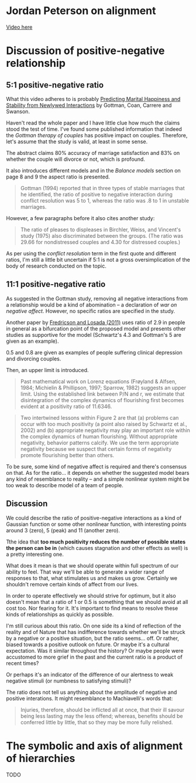 # Jordan Peterson on alignment

[Video here](https://www.youtube.com/watch?v=bJor1Z2LG0Y)

# Discussion of positive-negative relationship

## 5:1 positive-negative ratio

What this video adheres to is probably 
[Predicting Marital Happiness and Stability from Newlywed Interactions](https://www.jstor.org/stable/353438) by Gottman, Coan,
Carrere and Swanson.

Haven't read the whole paper and I have little clue how much the claims
stood the test of time. I've found some published information that indeed the 
_Gottman therapy of couples_ has positive impact on couples. Therefore,
let's assume that the study is valid, at least in some sense.

The abstract claims 80% accuracy of marriage satisfaction and 83% on
whether the couple will divorce or not, which is profound.

It also introduces different models and in the _Balance models_ section
on page 8 and 9 the aspect ratio is presented.

> Gottman (1994) reported that in three types of stable marriages that 
> he identified, the ratio of positive to negative interaction 
> during conflict resolution was 5 to 1, whereas the 
> ratio was .8 to 1 in unstable marriages.

However, a few paragraphs before it also cites another study:

> The ratio of pleases to displeases in Birchler, Weiss, and 
> Vincent's study (1975) also discriminated between the groups. 
> (The ratio was 29.66 for nondistressed couples 
> and 4.30 for distressed couples.)

As per using the _conflict resolution_ term in the first quote and
different ratios, I'm still a little bit uncertain if 5:1 is not a
gross oversimplication of the body of research conducted on the topic.

## 11:1 positive-negative ratio

As suggested in the Gottman study, removing all negative interactions
from a relationship would be a kind of abomination – a declaration of 
_war on negative affect_. However, no specific ratios are specified
in the study.

Another paper by [Fredricson and Losada (2011)](https://www.ncbi.nlm.nih.gov/pmc/articles/PMC3126111/)
uses ratio of 2.9 in people in general as a bifurcation point of the
proposed model and presents other studies as supportive for the model
(Schwartz's 4.3 and Gottman's 5 are given as an example).

0.5 and 0.8 are given as examples of people suffering clinical
depression and divorcing couples.

Then, an upper limit is introduced.

> Past mathematical work
on Lorenz equations (Frøyland & Alfsen, 1984; Michielin
& Phillipson, 1997; Sparrow, 1982) suggests an upper
limit. Using the established link between P/N and r, we
estimate that disintegration of the complex dynamics of
flourishing first becomes evident at a positivity ratio of
11.6346.

>Two intertwined lessons within Figure 2 are that (a)
problems can occur with too much positivity (a point
also raised by Schwartz et al., 2002) and (b) appropriate
negativity may play an important role within the complex dynamics of human flourishing. 
Without appropriate negativity, behavior patterns calcify. We use the term
appropriate negativity because we suspect that certain
forms of negativity promote flourishing better than others.

To be sure, some kind of negative affect is required and there's
consensus on that. As for the ratio... it depends on whether the
suggested model bears any kind of resemblance to reality – and a simple
nonlinear system might be too weak to describe model of a team of
people.

## Discussion

We could describe the ratio of positive-negative interactions as a kind
of Gaussian function or some other nonlinear function, with interesting
points around 3 (zero), 5 (peak) and 11 (another zero).

Tthe idea that 
**too much positivity reduces the number of possible states the person can be in** 
(which causes stagnation and other effects as well) is a
pretty interesting one.

What does it mean is that we should operate within full spectrum of our
ability to feel. That way we'll be able to generate a wider range of
responses to that, what stimulates us and makes us grow. Certainly we
shouldn't remove certain kinds of affect from our lives.

In order to operate effectively we should strive for optimum, but it
also doesn't mean that a ratio of 1 or 0.5 is something that we should
avoid at all cost too. Nor fearing for it. It's important to find means
to resolve these kinds of relationships as quickly as possible.

I'm still curious about this ratio. On one side its a kind of reflection
of the reality and of Nature that has indifference towards whether we'll
be struck by a negative or a positive situation, but the ratio seems...
off. Or rather, biased towards a positive outlook on future. Or maybe it's a
cultural expectation. Was it similar throughout the history? Or maybe
people were accustomed to more grief in the past and the current ratio
is a product of recent times?

Or perhaps it's an indicator of the difference of our alertness to weak negative
stimuli (or numbness to satisfying stimuli)?

The ratio does not tell us anything about the amplitude of negative and
positive interations. It might resemblance to Machiavelli's words that:

> Injuries, therefore, should be inflicted all at once, that their 
> ill savour being less lasting may the less offend; whereas, 
> benefits should be conferred little by little, 
> that so they may be more fully relished.

# The symbolic and axis of alignment of hierarchies

TODO

